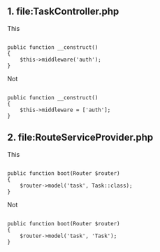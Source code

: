 ## 1. file:TaskController.php
This
<pre><code>
public function __construct()
{
    $this->middleware('auth');
}
</code></pre>
Not
<pre><code>
public function __construct()
{
    $this->middleware = ['auth'];
}
</code></pre>
## 2. file:RouteServiceProvider.php
This
<pre><code>
public function boot(Router $router)
{
    $router->model('task', Task::class);
}
</code></pre>
Not
<pre><code>
public function boot(Router $router)
{
    $router->model('task', 'Task');
}
</code></pre>

